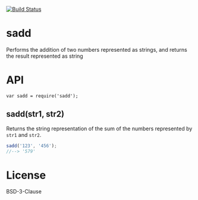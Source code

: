 [![Build Status](https://travis-ci.org/claudiopro/sadd.svg?branch=master)](https://travis-ci.org/claudiopro/sadd)

# sadd

Performs the addition of two numbers represented as strings, and returns the result represented as string

# API

`var sadd = require('sadd');`

## sadd(str1, str2)

Returns the string representation of the sum of the numbers represented by `str1` and `str2`.

```js
sadd('123', '456');
//--> '579'
```

# License

BSD-3-Clause

